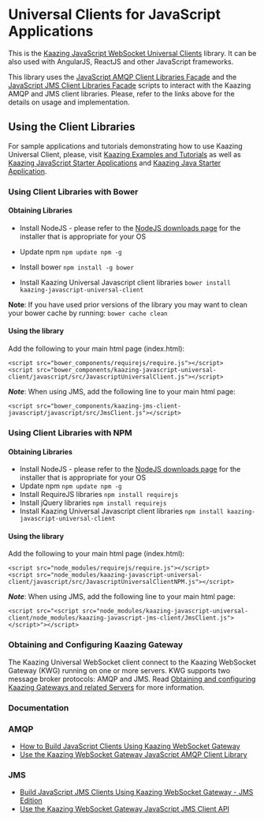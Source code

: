 # Universal Clients for JavaScript Applications
This is the [Kaazing JavaScript WebSocket Universal Clients][2] library. It can be also used with AngularJS, ReactJS and other JavaScript frameworks.

This library uses the [JavaScript AMQP Client Libraries Facade][3] and the [JavaScript JMS Client Libraries Facade][4] scripts to interact with the Kaazing AMQP and JMS client libraries.
Please, refer to the links above for the details on usage and implementation.

## Using the Client Libraries
For sample applications and tutorials demonstrating how to use Kaazing Universal Client, please, visit [Kaazing Examples and Tutorials](https://github.com/kaazing/tutorials) as well as [Kaazing JavaScript Starter Applications](https://github.com/kaazing/javascript.getting.started) and [Kaazing Java Starter Application](https://github.com/kaazing/java.getting.started).
### Using Client Libraries with Bower
#### Obtaining Libraries
- Install NodeJS - please refer to the [NodeJS downloads page][9] for the installer that is appropriate for your OS
- Update npm
	`npm update npm -g`

- Install bower
	`npm install -g bower`

- Install Kaazing Universal Javascript client libraries
	`bower install kaazing-javascript-universal-client`

__Note__: If you have used prior versions of the library you may want to clean your bower cache by running:
	`bower cache clean`

#### Using the library
Add the following to your main html page (index.html):
```
<script src="bower_components/requirejs/require.js"></script>
<script src="bower_components/kaazing-javascript-universal-client/javascript/src/JavascriptUniversalClient.js"></script>
```

***Note***: When using JMS, add the following line to your main html page:
```
<script src="bower_components/kaazing-jms-client-javascript/javascript/src/JmsClient.js"></script>
```

### Using Client Libraries with NPM
#### Obtaining Libraries
- Install NodeJS - please refer to the [NodeJS downloads page][9] for the installer that is appropriate for your OS
- Update npm
	`npm update npm -g`
- Install RequireJS libraries
	`npm install requirejs`
- Install jQuery libraries
	`npm install requirejs`
- Install Kaazing Universal Javascript client libraries
	`npm install kaazing-javascript-universal-client`

#### Using the library
Add the following to your main html page (index.html):
```
<script src="node_modules/requirejs/require.js"></script>
<script src="node_modules/kaazing-javascript-universal-client/javascript/src/JavascriptUniversalClientNPM.js"></script>
```

***Note***: When using JMS, add the following line to your main html page:
```
<script src="<script src="node_modules/kaazing-javascript-universal-client/node_modules/kaazing-javascript-jms-client/JmsClient.js"></script>"></script>
```

### Obtaining and Configuring Kaazing Gateway
The Kaazing Universal WebSocket client connect to the Kaazing WebSocket Gateway (KWG) running on one or more servers. KWG supports two message broker protocols: AMQP and JMS. Read [Obtaining and configuring Kaazing Gateways and related Servers](https://github.com/kaazing/universal-client/blob/develop/ObtainingGateways.md) for more information.

### Documentation

### AMQP
- [How to Build JavaScript Clients Using Kaazing  WebSocket Gateway][10]
- [Use the Kaazing WebSocket Gateway JavaScript AMQP Client Library][11]

### JMS
- [Build JavaScript JMS Clients Using Kaazing WebSocket Gateway - JMS Edition](http://developer.kaazing.com/documentation/jms/4.0/dev-js/o_dev_js.html)
- [Use the Kaazing WebSocket Gateway JavaScript JMS Client API][13]


[1]:	AngularJSClient.md "AngularJS Service"
[2]:	JavaScriptClient.md "JavaScript library"
[3]:	KaazingAMQPClientLibrariesFacade.md
[4]:	KaazingJMSClientLibrariesFacade.md
[5]:	http://developer.kaazing.com/downloads/amqp-edition-download/
[6]:	https://qpid.apache.org/
[7]:	http://developer.kaazing.com/downloads/jms-edition-download/
[8]:	http://activemq.apache.org/
[9]:	https://nodejs.org/en/download/
[10]:	http://developer.kaazing.com/documentation/amqp/4.0/dev-js/o_dev_js.html#keglibs
[11]:	http://developer.kaazing.com/documentation/amqp/4.0/dev-js/p_dev_js_client.html
[13]:	http://developer.kaazing.com/documentation/jms/4.0/dev-js/p_dev_js_client.html
[14]:	https://www.rabbitmq.com/tutorials/amqp-concepts.html
[15]:	http://www.enterpriseintegrationpatterns.com/patterns/messaging/DurableSubscription.html



